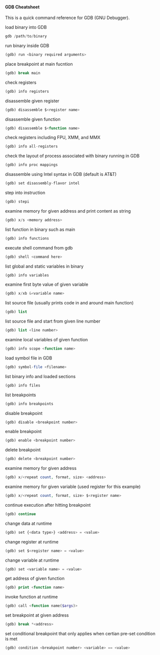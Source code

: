 #### GDB Cheatsheet
This is a quick command reference for GDB (GNU Debugger).

load binary into GDB
```php
gdb /path/to/binary
```

run binary inside GDB
```php
(gdb) run <binary required arguments>
```

place breakpoint at main fucntion
```php
(gdb) break main
```

check registers
```php
(gdb) info registers
```

disassemble given register
```php
(gdb) disassemble $<register name>
```

disassemble given function
```php
(gdb) disassemble $<function name>
```

check registers including FPU, XMM, and MMX
```php
(gdb) info all-registers
```

check  the layout of process associated with binary running in GDB
```php
(gdb) info proc mappings
```

disassemble using Intel syntax in GDB (default is AT&T)
```php
(gdb) set disassembly-flavor intel
```

step into instruction
```php
(gdb) stepi
```

examine memory for given address and print content as string
```php
(gdb) x/s <memory address>
```

list function in binary such as main
```php
(gdb) info functions
```

execute shell command from gdb
```php
(gdb) shell <command here>
```

list global and static variables in binary
```php
(gdb) info variables
```

examine first byte value of given variable
```php
(gdb) x/xb &<variable name>
```

list source file (usually prints code in and around main function)
```php
(gdb) list
```

list source file and start from given line number
```php
(gdb) list <line number>
```

examine local variables of given function
```php
(gdb) info scope <function name>
```

load symbol file in GDB
```php
(gdb) symbol-file <filename>
```

list binary info and loaded sections
```php
(gdb) info files
```

list breakpoints
```php
(gdb) info breakpoints
```

disable breakpoint 
```php
(gdb) disable <breakpoint number>
```

enable breakpoint 
```php
(gdb) enable <breakpoint number>
```

delete breakpoint 
```php
(gdb) delete <breakpoint number>
```

examine memory for given address
```php
(gdb) x/<repeat count, format, size> <address>
```

examine memory for given variable (used register for this example)
```php
(gdb) x/<repeat count, format, size> $<register name>
```

continue execution after hitting breakpoint
```php
(gdb) continue
```

change data at runtime
```php
(gdb) set {<data type>} <address> = <value>
```

change register at runtime
```php
(gdb) set $<register name> = <value>
```

change variable at runtime
```php
(gdb) set <variable name> = <value>
```

get address of given function
```php
(gdb) print <function name>
```

invoke function at runtime
```php
(gdb) call <function name($args)>
```

set breakpoint at given address
```php
(gdb) break *<address>
```

set conditional breakpoint that only applies when certian pre-set condition is met
```php
(gdb) condition <breakpoint number> <variable> == <value>
```
